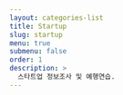 ```yaml
---
layout: categories-list
title: Startup
slug: startup
menu: true
submenu: false
order: 1
description: >
  스타트업 정보조사 및 예행연습.
---
```

